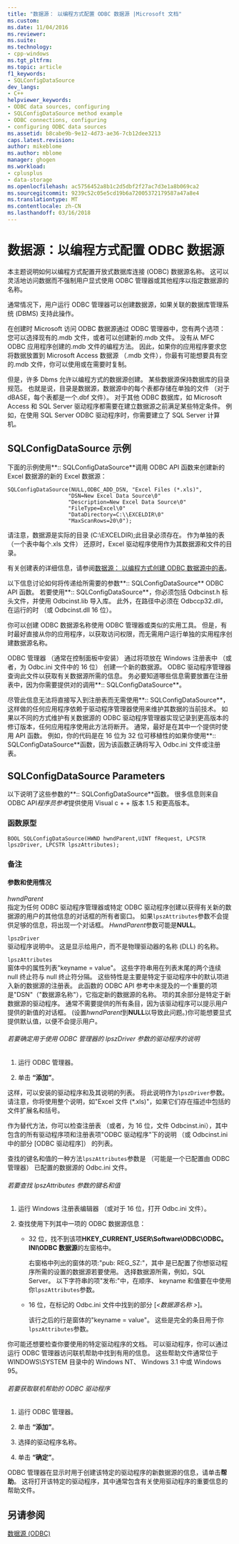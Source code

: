 ```yaml
---
title: "数据源： 以编程方式配置 ODBC 数据源 |Microsoft 文档"
ms.custom: 
ms.date: 11/04/2016
ms.reviewer: 
ms.suite: 
ms.technology:
- cpp-windows
ms.tgt_pltfrm: 
ms.topic: article
f1_keywords:
- SQLConfigDataSource
dev_langs:
- C++
helpviewer_keywords:
- ODBC data sources, configuring
- SQLConfigDataSource method example
- ODBC connections, configuring
- configuring ODBC data sources
ms.assetid: b8cabe9b-9e12-4d73-ae36-7cb12dee3213
caps.latest.revision: 
author: mikeblome
ms.author: mblome
manager: ghogen
ms.workload:
- cplusplus
- data-storage
ms.openlocfilehash: ac5756452a8b1c2d5dbf2f27ac7d3e1a8b069ca2
ms.sourcegitcommit: 9239c52c05e5cd19b6a72005372179587a47a8e4
ms.translationtype: MT
ms.contentlocale: zh-CN
ms.lasthandoff: 03/16/2018
---
```

# <a name="data-source-programmatically-configuring-an-odbc-data-source"></a>数据源：以编程方式配置 ODBC 数据源
本主题说明如何以编程方式配置开放式数据库连接 (ODBC) 数据源名称。 这可以灵活地访问数据而不强制用户显式使用 ODBC 管理器或其他程序以指定数据源的名称。  
  
 通常情况下，用户运行 ODBC 管理器可以创建数据源，如果关联的数据库管理系统 (DBMS) 支持此操作。  
  
 在创建时 Microsoft 访问 ODBC 数据源通过 ODBC 管理器中，您有两个选项： 您可以选择现有的.mdb 文件，或者可以创建新的.mdb 文件。 没有从 MFC ODBC 应用程序创建的.mdb 文件的编程方法。 因此，如果你的应用程序要求您将数据放置到 Microsoft Access 数据源 （.mdb 文件），你最有可能想要具有空的.mdb 文件，你可以使用或在需要时复制。  
  
 但是，许多 Dbms 允许以编程方式的数据源创建。 某些数据源保持数据库的目录规范。 也就是说，目录是数据源，数据源中的每个表都存储在单独的文件 （对于 dBASE，每个表都是一个.dbf 文件）。 对于其他 ODBC 数据库，如 Microsoft Access 和 SQL Server 驱动程序都需要在建立数据源之前满足某些特定条件。 例如，在使用 SQL Server ODBC 驱动程序时，你需要建立了 SQL Server 计算机。  
  
##  <a name="_core_sqlconfigdatasource_example"></a> SQLConfigDataSource 示例  
 下面的示例使用**:: SQLConfigDataSource**调用 ODBC API 函数来创建新的 Excel 数据源的新的 Excel 数据源：  
  
```  
SQLConfigDataSource(NULL,ODBC_ADD_DSN, "Excel Files (*.xls)",   
                   "DSN=New Excel Data Source\0"   
                   "Description=New Excel Data Source\0"   
                   "FileType=Excel\0"   
                   "DataDirectory=C:\\EXCELDIR\0"   
                   "MaxScanRows=20\0");  
```  
  
 请注意，数据源是实际的目录 (C:\EXCELDIR);此目录必须存在。 作为单独的表 （一个表中每个.xls 文件） 还原时，Excel 驱动程序使用作为其数据源和文件的目录。  
  
 有关创建表的详细信息，请参阅[数据源： 以编程方式创建 ODBC 数据源中的表](../../data/odbc/data-source-programmatically-creating-a-table-in-an-odbc-data-source.md)。  
  
 以下信息讨论如何将传递给所需要的参数**:: SQLConfigDataSource** ODBC API 函数。 若要使用**:: SQLConfigDataSource**，你必须包括 Odbcinst.h 标头文件，并使用 Odbcinst.lib 导入库。 此外，在路径中必须在 Odbccp32.dll，在运行的时 （或 Odbcinst.dll 16 位）。  
  
 你可以创建 ODBC 数据源名称使用 ODBC 管理器或类似的实用工具。 但是，有时最好直接从你的应用程序，以获取访问权限，而无需用户运行单独的实用程序创建数据源名称。  
  
 ODBC 管理器 （通常在控制面板中安装） 通过将项放在 Windows 注册表中 （或者，为 Odbc.ini 文件中的 16 位） 创建一个新的数据源。 ODBC 驱动程序管理器查询此文件以获取有关数据源所需的信息。 务必要知道哪些信息需要放置在注册表中，因为你需要提供对的调用**:: SQLConfigDataSource**。  
  
 尽管此信息无法将直接写入到注册表而无需使用**:: SQLConfigDataSource**，这样做的任何应用程序依赖于驱动程序管理器使用来维护其数据的当前技术。 如果以不同的方式维护有关数据源的 ODBC 驱动程序管理器实现记录到更高版本的修订版本，任何应用程序使用此方法将断开。 通常，最好是在其中一个提供时使用 API 函数。 例如，你的代码是在 16 位为 32 位可移植性的如果你使用**:: SQLConfigDataSource**函数，因为该函数正确将写入 Odbc.ini 文件或注册表。  
  
##  <a name="_core_sqlconfigdatasource_parameters"></a> SQLConfigDataSource Parameters  
 以下说明了这些参数的**:: SQLConfigDataSource**函数。 很多信息则来自 ODBC API*程序员参考*提供使用 Visual c + + 版本 1.5 和更高版本。  
  
###  <a name="_core_function_prototype"></a> 函数原型  
  
```  
BOOL SQLConfigDataSource(HWND hwndParent,UINT fRequest, LPCSTR lpszDriver, LPCSTR lpszAttributes);  
```  
  
### <a name="remarks"></a>备注  
  
####  <a name="_core_parameters_and_usage"></a> 参数和使用情况  
 *hwndParent*  
 指定为任何 ODBC 驱动程序管理器或特定 ODBC 驱动程序创建以获得有关新的数据源的用户的其他信息的对话框的所有者窗口。 如果`lpszAttributes`参数不会提供足够的信息，将出现一个对话框。 *HwndParent*参数可能是**NULL**。  
  
 `lpszDriver`  
 驱动程序说明中。 这是显示给用户，而不是物理驱动器的名称 (DLL) 的名称。  
  
 `lpszAttributes`  
 窗体中的属性列表"keyname = value"。 这些字符串用在列表末尾的两个连续 null 终止符与 null 终止符分隔。 这些特性是主要是特定于驱动程序中的默认项进入新的数据源的注册表。 此函数的 ODBC API 参考中未提及的一个重要的项是"DSN"（"数据源名称"），它指定新的数据源的名称。 项的其余部分是特定于新数据源的驱动程序。 通常不需要提供的所有条目，因为该驱动程序可以提示用户提供的新值的对话框。 (设置*hwndParent*到**NULL**以导致此问题。)你可能想要显式提供默认值，以便不会提示用户。  
  
###### <a name="to-determine-the-description-of-a-driver-for-the-lpszdriver-parameter-using-odbc-administrator"></a>若要确定用于使用 ODBC 管理器的 lpszDriver 参数的驱动程序的说明  
  
1.  运行 ODBC 管理器。  
  
2.  单击 **“添加”**。  
  
 这样，可以安装的驱动程序和及其说明的列表。 将此说明作为`lpszDriver`参数。 请注意，你将使用整个说明，如"Excel 文件 (*.xls)"，如果它们存在描述中包括的文件扩展名和括号。  
  
 作为替代方法，你可以检查注册表 （或者，为 16 位，文件 Odbcinst.ini），其中包含的所有驱动程序项和注册表项"ODBC 驱动程序"下的说明 （或 Odbcinst.ini 中的部分 [ODBC 驱动程序]） 的列表。  
  
 查找的键名和值的一种方法`lpszAttributes`参数是 （可能是一个已配置由 ODBC 管理器） 已配置的数据源的 Odbc.ini 文件。  
  
###### <a name="to-find-keynames-and-values-for-the-lpszattributes-parameter"></a>若要查找 lpszAttributes 参数的键名和值  
  
1.  运行 Windows 注册表编辑器 （或对于 16 位，打开 Odbc.ini 文件）。  
  
2.  查找使用下列其中一项的 ODBC 数据源信息：  
  
    -   32 位，找不到该项**HKEY_CURRENT_USER\Software\ODBC\ODBC。INI\ODBC 数据源**的左窗格中。  
  
         右窗格中列出的窗体的项:"pub: REG_SZ:*<data source name>*"，其中 *<data source name>* 是已配置了你想驱动程序所需的设置的数据源若要使用。 选择数据源所需，例如，SQL Server。 以下字符串的项"发布:"中，在顺序、 keyname 和值要在中使用你`lpszAttributes`参数。  
  
    -   16 位，在标记的 Odbc.ini 文件中找到的部分 [*\<数据源名称 >*]。  
  
         该行之后的行是窗体的"keyname = value"。 这些是完全的条目用于你`lpszAttributes`参数。  
  
 你可能还想要检查你要使用的特定驱动程序的文档。 可以驱动程序，你可以通过运行 ODBC 管理器访问联机帮助中找到有用的信息。 这些帮助文件通常位于 WINDOWS\SYSTEM 目录中的 Windows NT、 Windows 3.1 中或 Windows 95。  
  
###### <a name="to-obtain-online-help-for-your-odbc-driver"></a>若要获取联机帮助的 ODBC 驱动程序  
  
1.  运行 ODBC 管理器。  
  
2.  单击 **“添加”**。  
  
3.  选择的驱动程序名称。  
  
4.  单击 **“确定”**。  
  
 ODBC 管理器在显示时用于创建该特定的驱动程序的新数据源的信息，请单击**帮助**。 这将打开该特定的驱动程序，其中通常包含有关使用驱动程序的重要信息的帮助文件。  
  
## <a name="see-also"></a>另请参阅  
 [数据源 (ODBC)](../../data/odbc/data-source-odbc.md)